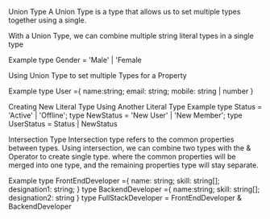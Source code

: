 Union Type
A Union Type is a type that allows us to set multiple types together using a single.

With a Union Type, we can combine multiple string literal types in a single type

Example
type Gender = 'Male' | 'Female

Using Union Type to set multiple Types for a Property

Example
type User ={
name:string;
email: string;
mobile: string | number
}

Creating New Literal Type Using Another Literal Type
Example
type Status = 'Active' | 'Offline';
type NewStatus = 'New User' | 'New Member';
type UserStatus = Status | NewStatus

Intersection Type
Intersection type refers to the common properties between types. Using intersection, we can combine two types with the & Operator to create single type. where the common properties will be merged into one type, and the remaining properties type will stay separate.

Example
type FrontEndDeveloper ={
    name: string;
    skill: string[];
    designation1: string;
}
type BackendDeveloper ={
    name:string;
    skill: string[];
    designation2: string
}
type FullStackDeveloper = FrontEndDeveloper & BackendDeveloper